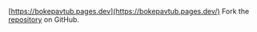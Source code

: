 [https://bokepavtub.pages.dev](https://bokepavtub.pages.dev/)
Fork the [repository](https://github.com/ipukambe) on GitHub.
